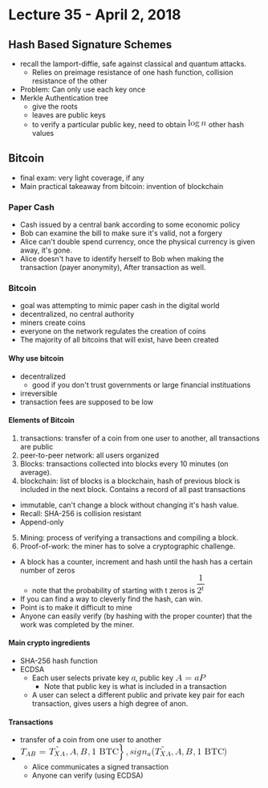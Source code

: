 # Lecture 35 - April 2, 2018

## Hash Based Signature Schemes
- recall the lamport-diffie, safe against classical and quantum attacks.
  - Relies on preimage resistance of one hash function, collision resistance of the other
- Problem: Can only use each key once
- Merkle Authentication tree
  - give the roots
  - leaves are public keys
  - to verify a particular public key, need to obtain ![latex-dece4269-4264-4071-b989-6c7ae50b84d8](data/lecture35/latex-dece4269-4264-4071-b989-6c7ae50b84d8.png) other hash values

## Bitcoin
- final exam: very light coverage, if any
- Main practical takeaway from bitcoin: invention of blockchain

### Paper Cash
- Cash issued by a central bank according to some economic policy
- Bob can examine the bill to make sure it's valid, not a forgery
- Alice can't double spend currency, once the physical currency is given away, it's gone.
- Alice doesn't have to identify herself to Bob when making the transaction (payer anonymity), After transaction as well.

### Bitcoin
- goal was attempting to mimic paper cash in the digital world
- decentralized, no central authority
- miners create coins
- everyone on the network regulates the creation of coins
- The majority of all bitcoins that will exist, have been created

#### Why use bitcoin
- decentralized
  - good if you don't trust governments or large financial instituations
- irreversible
- transaction fees are supposed to be low

#### Elements of Bitcoin
1. transactions: transfer of a coin from one user to another, all transactions are public
2. peer-to-peer network: all users organized
3. Blocks: transactions collected into blocks every 10 minutes (on average).
4. blockchain: list of blocks is a blockchain, hash of previous block is included in the next block. Contains a record of all past transactions
  - immutable, can't change a block without changing it's hash value.
  - Recall: SHA-256 is collision resistant
  - Append-only
5. Mining: process of verifying a transactions and compiling a block.
6. Proof-of-work: the miner has to solve a cryptographic challenge.
  - A block has a counter, increment and hash until the hash has a certain number of zeros
    - note that the probability of starting with t zeros is ![latex-44d6f48f-22ec-42fb-b5f5-3eeeaaa01b25](data/lecture35/latex-44d6f48f-22ec-42fb-b5f5-3eeeaaa01b25.png)
  - If you can find a way to cleverly find the hash, can win.
  - Point is to make it difficult to mine
  - Anyone can easily verify (by hashing with the proper counter) that the work was completed by the miner.

#### Main crypto ingredients
- SHA-256 hash function
- ECDSA
  - Each user selects private key ![latex-371570ad-826f-4081-a5c8-c61f6664207b](data/lecture35/latex-371570ad-826f-4081-a5c8-c61f6664207b.png), public key ![latex-6cca184d-a6fb-4361-b9fe-263c528501d8](data/lecture35/latex-6cca184d-a6fb-4361-b9fe-263c528501d8.png)
    - Note that public key is what is included in a transaction
  - A user can select a different public and private key pair for each transaction, gives users a high degree of anon.

#### Transactions
- transfer of a coin from one user to another
- ![latex-6eff2f59-e28a-417a-92e8-741f254eb899](data/lecture35/latex-6eff2f59-e28a-417a-92e8-741f254eb899.png)
  - Alice communicates a signed transaction
  - Anyone can verify (using ECDSA)
